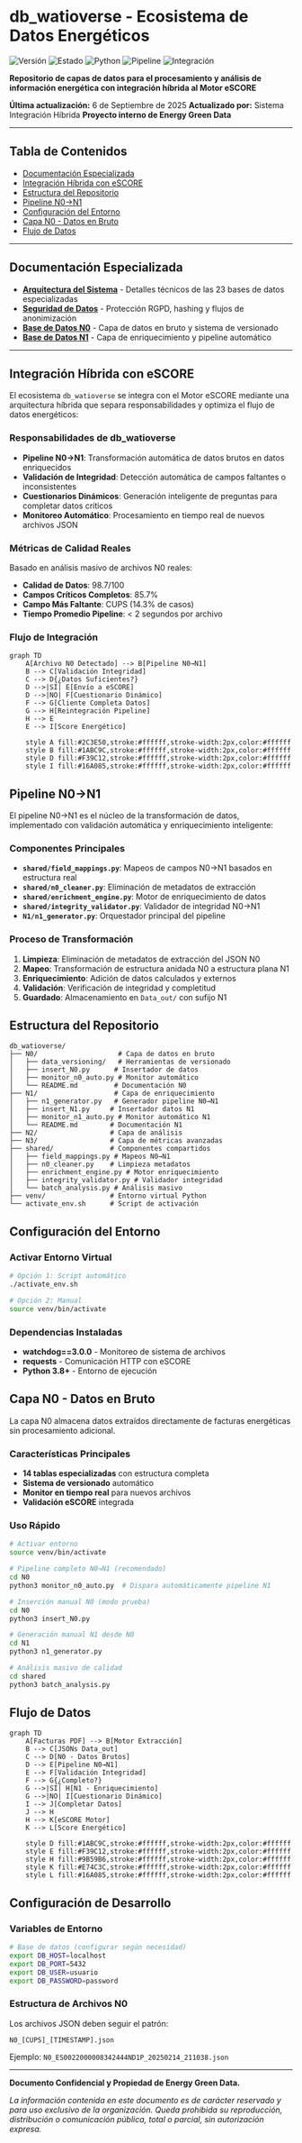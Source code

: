 # db_watioverse - Ecosistema de Datos Energéticos

![Versión](https://img.shields.io/badge/versión-1.0.0-blue)
![Estado](https://img.shields.io/badge/estado-producción-green)
![Python](https://img.shields.io/badge/python-3.8+-green)
![Pipeline](https://img.shields.io/badge/pipeline-N0→N1-purple)
![Integración](https://img.shields.io/badge/integración-eSCORE-orange)

**Repositorio de capas de datos para el procesamiento y análisis de información energética con integración híbrida al Motor eSCORE**

**Última actualización:** 6 de Septiembre de 2025
**Actualizado por:** Sistema Integración Híbrida
**Proyecto interno de Energy Green Data**

---

## Tabla de Contenidos

- [Documentación Especializada](#documentación-especializada)
- [Integración Híbrida con eSCORE](#integración-híbrida-con-escore)
- [Estructura del Repositorio](#estructura-del-repositorio)
- [Pipeline N0→N1](#pipeline-n0n1)
- [Configuración del Entorno](#configuración-del-entorno)
- [Capa N0 - Datos en Bruto](#capa-n0---datos-en-bruto)
- [Flujo de Datos](#flujo-de-datos)

---

## Documentación Especializada

- **[Arquitectura del Sistema](docs/README_arquitectura.md)** - Detalles técnicos de las 23 bases de datos especializadas
- **[Seguridad de Datos](docs/README_seguridad_datos.md)** - Protección RGPD, hashing y flujos de anonimización
- **[Base de Datos N0](N0/README_N0.md)** - Capa de datos en bruto y sistema de versionado
- **[Base de Datos N1](N1/README_N1.md)** - Capa de enriquecimiento y pipeline automático

---

## Integración Híbrida con eSCORE

El ecosistema `db_watioverse` se integra con el Motor eSCORE mediante una arquitectura híbrida que separa responsabilidades y optimiza el flujo de datos energéticos:

### Responsabilidades de db_watioverse

- **Pipeline N0→N1**: Transformación automática de datos brutos en datos enriquecidos
- **Validación de Integridad**: Detección automática de campos faltantes o inconsistentes
- **Cuestionarios Dinámicos**: Generación inteligente de preguntas para completar datos críticos
- **Monitoreo Automático**: Procesamiento en tiempo real de nuevos archivos JSON

### Métricas de Calidad Reales

Basado en análisis masivo de archivos N0 reales:
- **Calidad de Datos**: 98.7/100
- **Campos Críticos Completos**: 85.7%
- **Campo Más Faltante**: CUPS (14.3% de casos)
- **Tiempo Promedio Pipeline**: < 2 segundos por archivo

### Flujo de Integración

```mermaid
graph TD
    A[Archivo N0 Detectado] --> B[Pipeline N0→N1]
    B --> C[Validación Integridad]
    C --> D{¿Datos Suficientes?}
    D -->|SÍ| E[Envío a eSCORE]
    D -->|NO| F[Cuestionario Dinámico]
    F --> G[Cliente Completa Datos]
    G --> H[Reintegración Pipeline]
    H --> E
    E --> I[Score Energético]
    
    style A fill:#2C3E50,stroke:#ffffff,stroke-width:2px,color:#ffffff
    style B fill:#1ABC9C,stroke:#ffffff,stroke-width:2px,color:#ffffff
    style D fill:#F39C12,stroke:#ffffff,stroke-width:2px,color:#ffffff
    style I fill:#16A085,stroke:#ffffff,stroke-width:2px,color:#ffffff
```

## Pipeline N0→N1

El pipeline N0→N1 es el núcleo de la transformación de datos, implementado con validación automática y enriquecimiento inteligente:

### Componentes Principales

- **`shared/field_mappings.py`**: Mapeos de campos N0→N1 basados en estructura real
- **`shared/n0_cleaner.py`**: Eliminación de metadatos de extracción
- **`shared/enrichment_engine.py`**: Motor de enriquecimiento de datos
- **`shared/integrity_validator.py`**: Validador de integridad N0→N1
- **`N1/n1_generator.py`**: Orquestador principal del pipeline

### Proceso de Transformación

1. **Limpieza**: Eliminación de metadatos de extracción del JSON N0
2. **Mapeo**: Transformación de estructura anidada N0 a estructura plana N1
3. **Enriquecimiento**: Adición de datos calculados y externos
4. **Validación**: Verificación de integridad y completitud
5. **Guardado**: Almacenamiento en `Data_out/` con sufijo N1

## Estructura del Repositorio

```
db_watioverse/
├── N0/                    # Capa de datos en bruto
│   ├── data_versioning/   # Herramientas de versionado
│   ├── insert_N0.py      # Insertador de datos
│   ├── monitor_n0_auto.py # Monitor automático
│   └── README.md         # Documentación N0
├── N1/                   # Capa de enriquecimiento
│   ├── n1_generator.py   # Generador pipeline N0→N1
│   ├── insert_N1.py     # Insertador datos N1
│   ├── monitor_n1_auto.py # Monitor automático N1
│   └── README.md        # Documentación N1
├── N2/                  # Capa de análisis
├── N3/                  # Capa de métricas avanzadas
├── shared/              # Componentes compartidos
│   ├── field_mappings.py # Mapeos N0→N1
│   ├── n0_cleaner.py    # Limpieza metadatos
│   ├── enrichment_engine.py # Motor enriquecimiento
│   ├── integrity_validator.py # Validador integridad
│   └── batch_analysis.py # Análisis masivo
├── venv/                # Entorno virtual Python
└── activate_env.sh      # Script de activación
```

## Configuración del Entorno

### Activar Entorno Virtual

```bash
# Opción 1: Script automático
./activate_env.sh

# Opción 2: Manual
source venv/bin/activate
```

### Dependencias Instaladas

- **watchdog==3.0.0** - Monitoreo de sistema de archivos
- **requests** - Comunicación HTTP con eSCORE
- **Python 3.8+** - Entorno de ejecución

## Capa N0 - Datos en Bruto

La capa N0 almacena datos extraídos directamente de facturas energéticas sin procesamiento adicional.

### Características Principales

- **14 tablas especializadas** con estructura completa
- **Sistema de versionado** automático
- **Monitor en tiempo real** para nuevos archivos
- **Validación eSCORE** integrada

### Uso Rápido

```bash
# Activar entorno
source venv/bin/activate

# Pipeline completo N0→N1 (recomendado)
cd N0
python3 monitor_n0_auto.py  # Dispara automáticamente pipeline N1

# Inserción manual N0 (modo prueba)
cd N0
python3 insert_N0.py

# Generación manual N1 desde N0
cd N1
python3 n1_generator.py

# Análisis masivo de calidad
cd shared
python3 batch_analysis.py
```

## Flujo de Datos

```mermaid
graph TD
    A[Facturas PDF] --> B[Motor Extracción]
    B --> C[JSONs Data_out]
    C --> D[N0 - Datos Brutos]
    D --> E[Pipeline N0→N1]
    E --> F[Validación Integridad]
    F --> G{¿Completo?}
    G -->|SÍ| H[N1 - Enriquecimiento]
    G -->|NO| I[Cuestionario Dinámico]
    I --> J[Completar Datos]
    J --> H
    H --> K[eSCORE Motor]
    K --> L[Score Energético]
    
    style D fill:#1ABC9C,stroke:#ffffff,stroke-width:2px,color:#ffffff
    style E fill:#F39C12,stroke:#ffffff,stroke-width:2px,color:#ffffff
    style H fill:#9B59B6,stroke:#ffffff,stroke-width:2px,color:#ffffff
    style K fill:#E74C3C,stroke:#ffffff,stroke-width:2px,color:#ffffff
    style L fill:#16A085,stroke:#ffffff,stroke-width:2px,color:#ffffff
```

## Configuración de Desarrollo

### Variables de Entorno

```bash
# Base de datos (configurar según necesidad)
export DB_HOST=localhost
export DB_PORT=5432
export DB_USER=usuario
export DB_PASSWORD=password
```

### Estructura de Archivos N0

Los archivos JSON deben seguir el patrón:
```
N0_[CUPS]_[TIMESTAMP].json
```

Ejemplo: `N0_ES0022000008342444ND1P_20250214_211038.json`

---

**Documento Confidencial y Propiedad de Energy Green Data.**

*La información contenida en este documento es de carácter reservado y para uso exclusivo de la organización. Queda prohibida su reproducción, distribución o comunicación pública, total o parcial, sin autorización expresa.*
